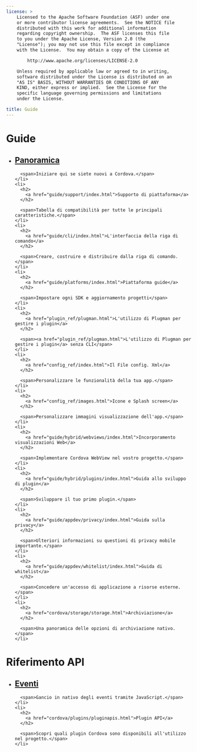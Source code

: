 ```yaml
---
license: >
    Licensed to the Apache Software Foundation (ASF) under one
    or more contributor license agreements.  See the NOTICE file
    distributed with this work for additional information
    regarding copyright ownership.  The ASF licenses this file
    to you under the Apache License, Version 2.0 (the
    "License"); you may not use this file except in compliance
    with the License.  You may obtain a copy of the License at

        http://www.apache.org/licenses/LICENSE-2.0

    Unless required by applicable law or agreed to in writing,
    software distributed under the License is distributed on an
    "AS IS" BASIS, WITHOUT WARRANTIES OR CONDITIONS OF ANY
    KIND, either express or implied.  See the License for the
    specific language governing permissions and limitations
    under the License.

title: Guide
---
```


<div id="old-home">
  <h1>
    Guide
  </h1>

  <ul>
    <li>
      <h2>
        <a href="guide/overview/index.html">Panoramica</a>
      </h2>

      <span>Iniziare qui se siete nuovi a Cordova.</span>
    </li>
    <li>
      <h2>
        <a href="guide/support/index.html">Supporto di piattaforma</a>
      </h2>

      <span>Tabella di compatibilità per tutte le principali caratteristiche.</span>
    </li>
    <li>
      <h2>
        <a href="guide/cli/index.html">L'interfaccia della riga di comando</a>
      </h2>

      <span>Creare, costruire e distribuire dalla riga di comando.</span>
    </li>
    <li>
      <h2>
        <a href="guide/platforms/index.html">Piattaforma guide</a>
      </h2>

      <span>Impostare ogni SDK e aggiornamento progetti</span>
    </li>
    <li>
      <h2>
        <a href="plugin_ref/plugman.html">L'utilizzo di Plugman per gestire i plugin</a>
      </h2>

      <span><a href="plugin_ref/plugman.html">L'utilizzo di Plugman per gestire i plugin</a> senza CLI</span>
    </li>
    <li>
      <h2>
        <a href="config_ref/index.html">Il File config. Xml</a>
      </h2>

      <span>Personalizzare le funzionalità della tua app.</span>
    </li>
    <li>
      <h2>
        <a href="config_ref/images.html">Icone e Splash screen</a>
      </h2>

      <span>Personalizzare immagini visualizzazione dell'app.</span>
    </li>
    <li>
      <h2>
        <a href="guide/hybrid/webviews/index.html">Incorporamento visualizzazioni Web</a>
      </h2>

      <span>Implementare Cordova WebView nel vostro progetto.</span>
    </li>
    <li>
      <h2>
        <a href="guide/hybrid/plugins/index.html">Guida allo sviluppo di plugin</a>
      </h2>

      <span>Sviluppare il tuo primo plugin.</span>
    </li>
    <li>
      <h2>
        <a href="guide/appdev/privacy/index.html">Guida sulla privacy</a>
      </h2>

      <span>Ulteriori informazioni su questioni di privacy mobile importante.</span>
    </li>
    <li>
      <h2>
        <a href="guide/appdev/whitelist/index.html">Guida di whitelist</a>
      </h2>

      <span>Concedere un'accesso di applicazione a risorse esterne.</span>
    </li>
    <li>
      <h2>
        <a href="cordova/storage/storage.html">Archiviazione</a>
      </h2>

      <span>Una panoramica delle opzioni di archiviazione nativo.</span>
    </li>
  </ul>

  <h1>
    Riferimento API
  </h1>

  <ul>
    <li>
      <h2>
        <a href="cordova/events/events.html">Eventi</a>
      </h2>

      <span>Gancio in nativo degli eventi tramite JavaScript.</span>
    </li>
    <li>
      <h2>
        <a href="cordova/plugins/pluginapis.html">Plugin API</a>
      </h2>

      <span>Scopri quali plugin Cordova sono disponibili all'utilizzo nel progetto.</span>
    </li>
  </ul>
</div>
